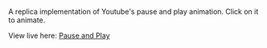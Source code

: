 A replica implementation of Youtube's pause and play animation.
Click on it to animate.

View live here: [Pause and Play]

[Pause and Play]: https://nwoye-ezekiel.github.io/pause-and-play/
